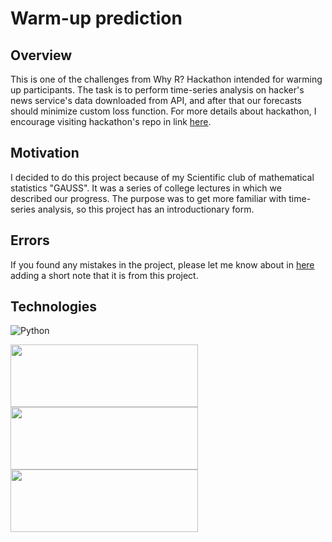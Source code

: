 # Warm-up prediction


## Overview

This is one of the challenges from Why R? Hackathon intended for warming up participants. The task is to perform time-series analysis on hacker's news service's data downloaded from API, and after that our forecasts should minimize custom loss function. For more details about hackathon, I encourage visiting hackathon's repo in link [here](https://github.com/WhyR2020/hackathon#descriptions-of-challenges).

## Motivation

I decided to do this project because of my Scientific club of mathematical statistics "GAUSS". It was a series of college lectures in which we described our progress. The purpose was to get more familiar with time-series analysis, so this project has an introductionary form.

## Errors

If you found any mistakes in the project, please let me know about in [here](https://github.com/sokoly35/Data_science_portfolio/issues) adding a short note that it is from this project.

## Technologies
![Python](https://img.shields.io/badge/python-v3.7+-blue.svg)

[<img target="_blank" src="https://www.statsmodels.org/stable/_images/statsmodels-logo-v2-horizontal.svg" width=300 height=100>](https://www.statsmodels.org) [<img target="_blank" src="https://seaborn.pydata.org/_static/logo-wide-lightbg.svg" width=300 height=100>](https://seaborn.pydata.org/) [<img target="_blanket" src="https://pandas.pydata.org/docs/_static/pandas.svg" width=300, height=100>](https://pandas.pydata.org/)
